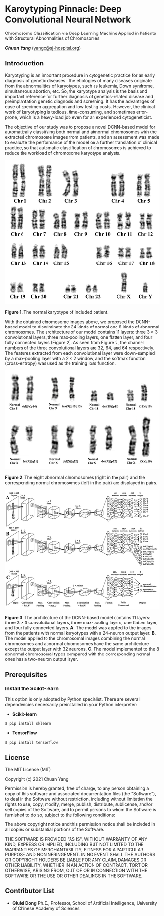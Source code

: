 # Karoytyping Pinnacle: Deep Convolutional Neural Network
Chromosome Classification via Deep Learning Machine Applied in Patients with Structural Abnormalities of Chromosomes

***Chuan Yang*** (<yangc@sj-hospital.org>)

## Introduction
Karyotyping is an important procedure in cytogenetic practice for an early diagnosis of genetic diseases. The etiologies of many diseases originate from the abnormalities of karyotypes, such as leukemia, Down syndrome, simultaneous abortion, etc. So, the karyotype analysis is the basis and important reference for further diagnosis of genetics-related disease and preimplantation genetic diagnosis and screening. It has the advantages of ease of specimen aggregation and low testing costs. However, the clinical work of karyotyping is tedious, time-consuming, and sometimes error-prone, which is a heavy-load job even for an experienced cytogeneticist.

The objective of our study was to propose a novel DCNN-based model for automatically classifying both normal and abnormal chromosomes with the extracted chromosome images from patients, and an assessment was made to evaluate the performance of the model on a further translation of clinical practice, so that automatic classification of chromosomes is achieved to reduce the workload of chromosome karyotype analysts.

[![normalChromosomes](normalChromosomes.png)](README.md)

**Figure 1**. The normal karyotype of included patient.

With the obtained chromosome images above, we proposed the DCNN-based model to discriminate the 24 kinds of normal and 8 kinds of abnormal chromosomes. The architecture of our model contains 11 layers: three 3 × 3 convolutional layers, three max-pooling layers, one flatten layer, and four fully connected layers (Figure 2). As seen from Figure 2, the channel numbers of the three convolutional layers are 32, 64, and 64 respectively. The features extracted from each convolutional layer were down-sampled by a max-pooling layer with a 2 × 2 window, and the softmax function (cross-entropy) was used as the training loss function. 

[![normalChromosomes](normalNabnormalChromosomes.png)](README.md)

**Figure 2**. The eight abnormal chromosomes (right in the pair) and the corresponding normal chromosomes (left in the pair) are displayed in pairs.

[![DCNN](DCNN.png)](README.md)

**Figure 3**. The architecture of the DCNN-based model contains 11 layers: three 3 × 3 convolutional layers, three max-pooling layers, one flatten layer, and four fully connected layers. **A**. The model was applied to the images from the patients with normal karyotypes with a 24-neuron output layer. **B**. The model applied to the chromosomal images combining the normal chromosomes and abnormal chromosomes have the same architecture except the output layer with 32 neurons. **C**. The model implemented to the 8 abnormal chromosomal types compared with the corresponding normal ones has a two-neuron output layer.


## Prerequisites
### Install the Scikit-learn
This option is only adopted by Python specialist. There are several dependencies necessarily preinstalled in your Python interpreter:

- **Scikit-learn**
```
$ pip install sklearn
 ```

 - **TensorFlow**
```
$ pip install tensorflow
 ```

## License
The MIT License (MIT)

Copyright (c) 2021 Chuan Yang

Permission is hereby granted, free of charge, to any person obtaining a copy
of this software and associated documentation files (the "Software"), to deal
in the Software without restriction, including without limitation the rights
to use, copy, modify, merge, publish, distribute, sublicense, and/or sell
copies of the Software, and to permit persons to whom the Software is
furnished to do so, subject to the following conditions:

The above copyright notice and this permission notice shall be included in all
copies or substantial portions of the Software.

THE SOFTWARE IS PROVIDED "AS IS", WITHOUT WARRANTY OF ANY KIND, EXPRESS OR
IMPLIED, INCLUDING BUT NOT LIMITED TO THE WARRANTIES OF MERCHANTABILITY,
FITNESS FOR A PARTICULAR PURPOSE AND NONINFRINGEMENT. IN NO EVENT SHALL THE
AUTHORS OR COPYRIGHT HOLDERS BE LIABLE FOR ANY CLAIM, DAMAGES OR OTHER
LIABILITY, WHETHER IN AN ACTION OF CONTRACT, TORT OR OTHERWISE, ARISING FROM,
OUT OF OR IN CONNECTION WITH THE SOFTWARE OR THE USE OR OTHER DEALINGS IN THE
SOFTWARE.

## Contributor List
- **Qiulei Dong** Ph.D., Professor, School of Artificial Intelligence, University of Chinese Academy of Sciences
